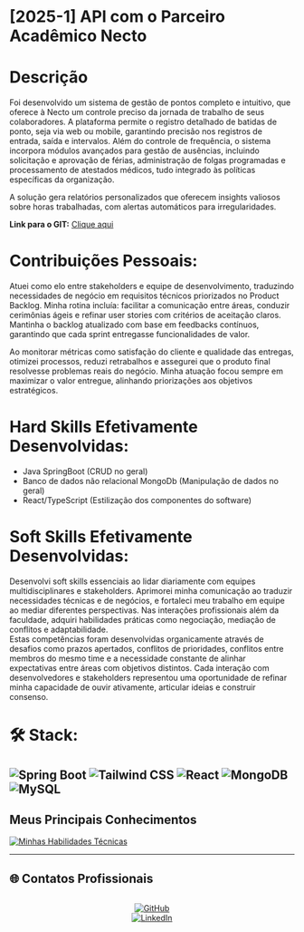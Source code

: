 # [2025-1] API com o Parceiro Acadêmico Necto 

# Descrição
Foi desenvolvido um sistema de gestão de pontos completo e intuitivo, que oferece à Necto um controle preciso da jornada de trabalho de seus colaboradores. A plataforma permite o registro detalhado de batidas de ponto, seja via web ou mobile, garantindo precisão nos registros de entrada, saída e intervalos. Além do controle de frequência, o sistema incorpora módulos avançados para gestão de ausências, incluindo solicitação e aprovação de férias, administração de folgas programadas e processamento de atestados médicos, tudo integrado às políticas específicas da organização.

A solução gera relatórios personalizados que oferecem insights valiosos sobre horas trabalhadas, com alertas automáticos para irregularidades.

**Link para o GIT:** [Clique aqui](https://github.com/jofran2001/nectopoint)


# Contribuições Pessoais:
Atuei como elo entre stakeholders e equipe de desenvolvimento, traduzindo necessidades de negócio em requisitos técnicos priorizados no Product Backlog. Minha rotina incluía: facilitar a comunicação entre áreas, conduzir cerimônias ágeis e refinar user stories com critérios de aceitação claros. Mantinha o backlog atualizado com base em feedbacks contínuos, garantindo que cada sprint entregasse funcionalidades de valor.

Ao monitorar métricas como satisfação do cliente e qualidade das entregas, otimizei processos, reduzi retrabalhos e assegurei que o produto final resolvesse problemas reais do negócio. Minha atuação focou sempre em maximizar o valor entregue, alinhando priorizações aos objetivos estratégicos.


# Hard Skills Efetivamente Desenvolvidas:
- Java SpringBoot (CRUD no geral)
- Banco de dados não relacional MongoDb (Manipulação de dados no geral)
- React/TypeScript (Estilização dos componentes do software)

# Soft Skills Efetivamente Desenvolvidas:

Desenvolvi soft skills essenciais ao lidar diariamente com equipes multidisciplinares e stakeholders. Aprimorei minha comunicação ao traduzir necessidades técnicas e de negócios, e fortaleci meu trabalho em equipe ao mediar diferentes perspectivas. Nas interações profissionais além da faculdade, adquiri habilidades práticas como negociação, mediação de conflitos e adaptabilidade.  
Estas competências foram desenvolvidas organicamente através de desafios como prazos apertados, conflitos de prioridades, conflitos entre membros do mesmo time e a necessidade constante de alinhar expectativas entre áreas com objetivos distintos. Cada interação com desenvolvedores e stakeholders representou uma oportunidade de refinar minha capacidade de ouvir ativamente, articular ideias e construir consenso.


# 🛠 Stack: 
![Spring Boot](https://img.shields.io/badge/Spring%20Boot-6DB33F?style=flat&logo=spring&logoColor=white)
![Tailwind CSS](https://img.shields.io/badge/Tailwind%20CSS-38B2AC?style=flat&logo=tailwind-css&logoColor=white)
![React](https://img.shields.io/badge/React-61DAFB?style=flat&logo=react&logoColor=black)
![MongoDB](https://img.shields.io/badge/MongoDB-47A248?style=flat&logo=mongodb&logoColor=white)
![MySQL](https://img.shields.io/badge/MySQL-4479A1?style=flat&logo=mysql&logoColor=white)
---

## Meus Principais Conhecimentos  
[![Minhas Habilidades Técnicas](https://skillicons.dev/icons?i=js,ts,java,mongodb,python,mysql,css,docker,vite,html,tailwind,react)](https://skillicons.dev) 

---

## 🌐 Contatos Profissionais  

<div align="center" style="display: flex; gap: 15px; justify-content: center; margin-top: 10px">

[![GitHub](https://img.shields.io/badge/GitHub-100000?style=for-the-badge&logo=github&logoColor=white)](https://github.com/jofran2001)  
[![LinkedIn](https://img.shields.io/badge/LinkedIn-0077B5?style=for-the-badge&logo=linkedin&logoColor=white)](https://www.linkedin.com/in/jo%C3%A3o-pedro-fran%C3%A7a-alves-de-souza-8700a62b3/)

</div> 
